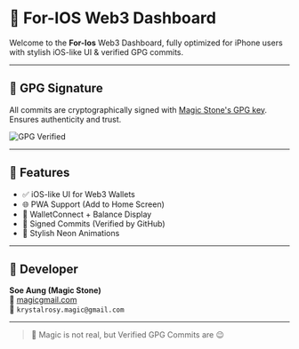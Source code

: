 # 🌟 For-IOS Web3 Dashboard

Welcome to the **For-Ios** Web3 Dashboard, fully optimized for iPhone users with stylish iOS-like UI & verified GPG commits.

---

## 🔐 GPG Signature

All commits are cryptographically signed with [Magic Stone's GPG key](https://github.com/SoeAung95.gpg).  
Ensures authenticity and trust.

![GPG Verified](https://img.shields.io/badge/GPG-Signed-4caf50?style=for-the-badge&logo=gnuprivacyguard&logoColor=white)

---

## 🚀 Features

- ✅ iOS-like UI for Web3 Wallets
- 🌐 PWA Support (Add to Home Screen)
- 🔄 WalletConnect + Balance Display
- 🔐 Signed Commits (Verified by GitHub)
- 🌈 Stylish Neon Animations

---

## 📇 Developer

**Soe Aung (Magic Stone)**  
🔗 [magicgmail.com](https://magicgmail.com)  
📮 `krystalrosy.magic@gmail.com`

---

> 🧙 Magic is not real, but Verified GPG Commits are 😉  
